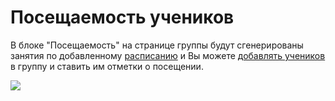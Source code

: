 # Посещаемость учеников

В блоке "Посещаемость" на странице группы будут сгенерированы занятия по добавленному [расписанию](dobavlenie-grupp.md) и Вы можете [добавлять учеников](../../../ucheniki.md) в группу и ставить им отметки о посещении.

![](../../../.gitbook/assets/Screenshot\_264.png)

